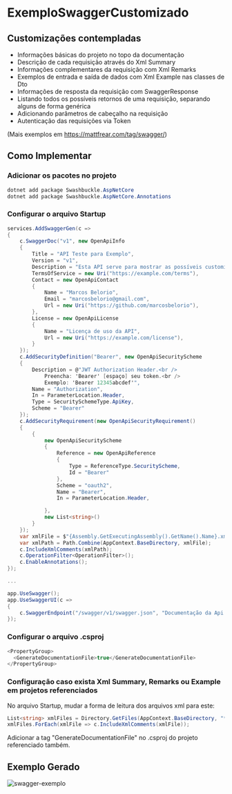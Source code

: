 # ExemploSwaggerCustomizado

## Customizações contempladas

-   Informações básicas do projeto no topo da documentação
-   Descrição de cada requisição através do Xml Summary
-   Informações complementares da requisição com Xml Remarks
-   Exemplos de entrada e saída de dados com Xml Example nas classes de Dto
-   Informações de resposta da requisição com SwaggerResponse
-   Listando todos os possíveis retornos de uma requisição, separando alguns de forma genérica
-   Adicionando parâmetros de cabeçalho na requisição
-   Autenticação das requisições via Token

(Mais exemplos em https://mattfrear.com/tag/swagger/)

## Como Implementar

### Adicionar os pacotes no projeto

```csharp
dotnet add package Swashbuckle.AspNetCore
dotnet add package Swashbuckle.AspNetCore.Annotations
```

### Configurar o arquivo Startup

```csharp
services.AddSwaggerGen(c =>
{
    c.SwaggerDoc("v1", new OpenApiInfo
    {
        Title = "API Teste para Exemplo",
        Version = "v1",
        Description = "Esta API serve para mostrar as possíveis customizações que podemos fazer nos documentos do Swagger.",
        TermsOfService = new Uri("https://example.com/terms"),
        Contact = new OpenApiContact
        {
            Name = "Marcos Belorio",
            Email = "marcosbelorio@gmail.com",
            Url = new Uri("https://github.com/marcosbelorio"),
        },
        License = new OpenApiLicense
        {
            Name = "Licença de uso da API",
            Url = new Uri("https://example.com/license"),
        }
    });
    c.AddSecurityDefinition("Bearer", new OpenApiSecurityScheme
    {
        Description = @"JWT Authorization Header.<br />
            Preencha: 'Bearer' [espaço] seu token.<br />
            Exemplo: 'Bearer 12345abcdef'",
        Name = "Authorization",
        In = ParameterLocation.Header,
        Type = SecuritySchemeType.ApiKey,
        Scheme = "Bearer"
    });
    c.AddSecurityRequirement(new OpenApiSecurityRequirement()
    {
        {
            new OpenApiSecurityScheme
            {
                Reference = new OpenApiReference
                {
                    Type = ReferenceType.SecurityScheme,
                    Id = "Bearer"
                },
                Scheme = "oauth2",
                Name = "Bearer",
                In = ParameterLocation.Header,

            },
            new List<string>()
        }
    });
    var xmlFile = $"{Assembly.GetExecutingAssembly().GetName().Name}.xml";
    var xmlPath = Path.Combine(AppContext.BaseDirectory, xmlFile);
    c.IncludeXmlComments(xmlPath);
    c.OperationFilter<OperationFilter>();
    c.EnableAnnotations();
});

...

app.UseSwagger();
app.UseSwaggerUI(c =>
{
    c.SwaggerEndpoint("/swagger/v1/swagger.json", "Documentação da Api Teste");
});
```

### Configurar o arquivo .csproj

```csharp
<PropertyGroup>
  <GenerateDocumentationFile>true</GenerateDocumentationFile>
</PropertyGroup>
```

### Configuração caso exista Xml Summary, Remarks ou Example em projetos referenciados

No arquivo Startup, mudar a forma de leitura dos arquivos xml para este:
```csharp
List<string> xmlFiles = Directory.GetFiles(AppContext.BaseDirectory, "*.xml", SearchOption.TopDirectoryOnly).ToList();
xmlFiles.ForEach(xmlFile => c.IncludeXmlComments(xmlFile));
```
Adicionar a tag "GenerateDocumentationFile" no .csproj do projeto referenciado também.

## Exemplo Gerado

<img src="https://i.ibb.co/Ld1R6Pn/swagger-exemplo.png" alt="swagger-exemplo" border="0">
